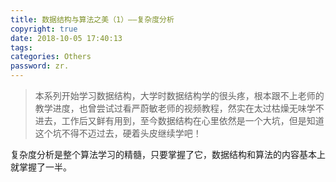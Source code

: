 ```yaml
---
title: 数据结构与算法之美（1）——复杂度分析
copyright: true
date: 2018-10-05 17:40:13
tags:
categories: Others
password: zr.
---
```




> 本系列开始学习数据结构，大学时数据结构学的很头疼，根本跟不上老师的教学进度，也曾尝试过看严蔚敏老师的视频教程，然实在太过枯燥无味学不进去，工作后又鲜有用到，至今数据结构在心里依然是一个大坑，但是知道这个坑不得不迈过去，硬着头皮继续学吧！

<!--more-->

复杂度分析是整个算法学习的精髓，只要掌握了它，数据结构和算法的内容基本上就掌握了一半。


